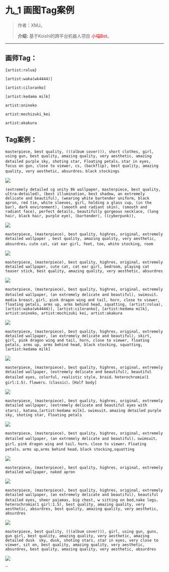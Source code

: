 # 九_1 画图Tag案例

> 作者：XMJ。
>
> **介绍:** 基于Koishi的跨平台机器人项目 <font color=red>小喵Bot</font>。

---

## 画师Tag：

`{artist:rolua}`

`[artist:waka(wk4444)]`

`[artist:ciloranko]`

`[artist:kedama milk]`

`artist:onineko`

`artist:mochizuki_kei`

`artist:akakura`

## Tag案例：

`masterpiece, best quality, (((album cover))), short clothes, girl, using gun, best quality, amazing quality, very aesthetic, amazing detailed purple sky, shoting star, Floating petals，star in eyes, focus on gun, close to viewer, cs, (backflip), best quality, amazing quality, very aesthetic, absurdres，black stockings`

![](https://img2.imgtp.com/2024/05/10/cYOsErVF.jpeg)

`(extremely detailed cg unity 8k wallpaper, masterpiece, best quality, ultra-detailed), (best illumination, best shadow, an extremely delicate and beautiful), (wearing white bartender uniform, black apron, red tie, white sleeves, girl, holding a glass cup, (in the bar), dark environment), (smooth and radiant skin), (smooth and radiant face), perfect details, beautifully gorgeous necklace, (long hair, black hair, purple eye), (bartender), ((cyberpunk)),`

![](https://img2.imgtp.com/2024/05/10/TYAIAgJt.jpeg)

`masterpiece, (masterpiece), best quality, highres, original, extremely detailed wallpaper , best quality, amazing quality, very aesthetic, absurdres，cute cat, cat ear girl, feet, toe, white stocking, room`

![](https://img2.imgtp.com/2024/05/10/duzagMYL.jpeg)

`masterpiece, (masterpiece), best quality, highres, original, extremely detailed wallpaper, cute cat, cat ear girl, bedroom, playing cat teaser stick, best quality, amazing quality, very aesthetic, absurdres`

![](https://img2.imgtp.com/2024/05/10/KOnoSZxw.jpeg)

`masterpiece, (masterpiece), best quality, highres, original, extremely detailed wallpaper, (an extremely delicate and beautiful), swimsuit，media breast，girl, pink dragon wing and tail, horn, close to viewer, floating petals, arms up, arms behind head, squatting, (artist:rolua), [artist:waka(wk4444)], [artist:ciloranko], [artist:kedama milk], artist:onineko, artist:mochizuki kei, artist:akakura`

![](https://img2.imgtp.com/2024/05/11/0ovXeewi.jpg)

`masterpiece, (masterpiece), best quality, highres, original, extremely detailed wallpaper, (an extremely delicate and beautiful), skirt, girl, pink dragon wing and tail, horn, close to viewer, floating petals, arms up, arms behind head, black stocking, squatting, [artist:kedama milk]`

![](https://img2.imgtp.com/2024/05/11/o0MKTemI.jpg)

`masterpiece, (masterpiece), best quality, highres, original, extremely detailed wallpaper, (extremely delicate and beautiful), beautiful detailed eyes, colorful, realistic style, braid，heterochromia(1 girl:1.5)，flowers，（classic），[Half body]`

![](https://img2.imgtp.com/2024/05/11/ZMEUN92T.jpg)

`masterpiece, (masterpiece), best quality, highres, original, extremely detailed wallpaper, (extremely delicate and beautiful eyes with stars), katana,[artist:kedama milk]，swimsuit，amazing detailed purple sky, shoting star, Floating petals`

![](https://img2.imgtp.com/2024/05/11/RuGLPvxI.jpg)

`masterpiece, (masterpiece), best quality, highres, original, extremely detailed wallpaper, (an extremely delicate and beautiful)，swimsuit，girl，pink dragon wing and tail，horn，close to viewer，Floating petals，arms up,arms behind head，black stocking,squatting`

![](https://img2.imgtp.com/2024/05/11/FTspRfTA.jpg)

`masterpiece, (masterpiece), best quality, highres, original, extremely detailed wallpaper, naked apron`

![](https://img2.imgtp.com/2024/05/10/GTjAF3dj.jpeg)

`masterpiece, (masterpiece), best quality, highres, original, extremely detailed wallpaper, (an extremely delicate and beautiful), beautiful detailed eyes, sheer pajamas, big chest, w sitting on bed,nake legs，heterochromia(1 girl:1.5), best quality, amazing quality, very aesthetic, absurdres, best quality, amazing quality, very aesthetic, absurdres`

![](https://img2.imgtp.com/2024/05/10/DBNocAGP.jpeg)

`masterpiece, best quality, (((album cover))), girl, using gun, guns, gun girl, best quality, amazing quality, very aesthetic, amazing detailed dusk  sky, dusk, shoting stars, star in eyes, very close to viewer, sit on, best quality, amazing quality, very aesthetic, absurdres, best quality, amazing quality, very aesthetic, absurdres`

![](https://img2.imgtp.com/2024/05/10/26A9w1Nc.jpeg)

``
